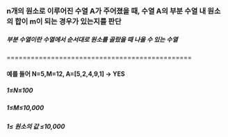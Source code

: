 ### n개의 원소로 이루어진 수열 A가 주어졌을 때, 수열 A의 부분 수열 내 원소의 합이 m이 되는 경우가 있는지를 판단
##### 부분 수열이란 수열에서 순서대로 원소를 골랐을 때 나올 수 있는 수열
==============================================
#### 예를 들어 N=5,M=12, A=[5,2,4,9,1] -> YES

##### 1≤N≤100
##### 1≤M≤10,000
##### 1≤ 원소의 값 ≤10,000



